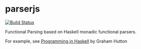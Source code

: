 parserjs
=======

[![Build Status](https://travis-ci.org/michaelgwelch/maybejs.svg?branch=master)](https://travis-ci.org/michaelgwelch/maybejs)

Functional Parsing based on Haskell monadic functional parsers.

For example, see [Programming in Haskell](http://www.cs.nott.ac.uk/~gmh/book.html) by Graham Hutton
